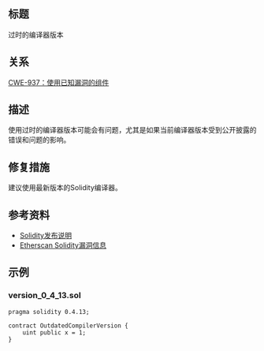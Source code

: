 ## 标题 
过时的编译器版本

## 关系
[CWE-937：使用已知漏洞的组件](http://cwe.mitre.org/data/definitions/937.html)

## 描述
使用过时的编译器版本可能会有问题，尤其是如果当前编译器版本受到公开披露的错误和问题的影响。

## 修复措施
建议使用最新版本的Solidity编译器。

## 参考资料
* [Solidity发布说明](https://github.com/ethereum/solidity/releases)
* [Etherscan Solidity漏洞信息](https://etherscan.io/solcbuginfo)

## 示例

### version_0_4_13.sol
``` solidity
pragma solidity 0.4.13;

contract OutdatedCompilerVersion {
    uint public x = 1;
}
```